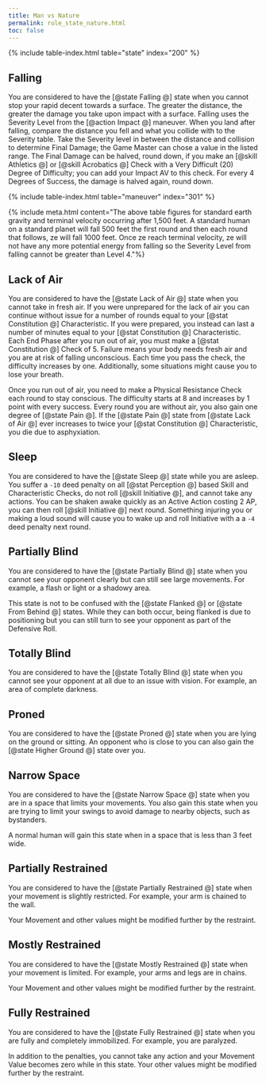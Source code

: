 ```yaml
---
title: Man vs Nature
permalink: rule_state_nature.html
toc: false
---
```


{% include table-index.html table="state" index="200" %}

## Falling
You are considered to have the [@state Falling @] state when you cannot stop your rapid decent towards a surface. The greater the distance, the greater the damage you take upon impact with a surface. Falling uses the Severity Level from the [@action Impact @] maneuver. When you land after falling, compare the distance you fell and what you collide with to the Severity table. Take the Severity level in between the distance and collision to determine Final Damage; the Game Master can chose a value in the listed range. The Final Damage can be halved, round down, if you make an [@skill Athletics @] or [@skill Acrobatics @] Check with a Very Difficult (20) Degree of Difficulty; you can add your Impact AV to this check. For every 4 Degrees of Success, the damage is halved again, round down.

{% include table-index.html table="maneuver" index="301" %}

{% include meta.html content="The above table figures for standard earth gravity and terminal velocity occurring after 1,500 feet. A standard human on a standard planet will fall 500 feet the first round and then each round that follows, ze will fall 1000 feet. Once ze reach terminal velocity, ze will not have any more potential energy from falling so the Severity Level from falling cannot be greater than Level 4."%}

## Lack of Air
You are considered to have the [@state Lack of Air @] state when you cannot take in fresh air. If you were unprepared for the lack of air you can continue without issue for a number of rounds equal to your [@stat Constitution @] Characteristic. If you were prepared, you instead can last a number of minutes equal to your [@stat Constitution @] Characteristic. Each End Phase after you run out of air, you must make a [@stat Constitution @] Check of 5. Failure means your body needs fresh air and you are at risk of falling unconscious. Each time you pass the check, the difficulty increases by one. Additionally, some situations might cause you to lose your breath.

Once you run out of air, you need to make a Physical Resistance Check each round to stay conscious. The difficulty starts at 8 and increases by 1 point with every success. Every round you are without air, you also gain one degree of [@state Pain @]. If the [@state Pain @] state from [@state Lack of Air @] ever increases to twice your [@stat Constitution @] Characteristic, you die due to asphyxiation. 

## Sleep
You are considered to have the [@state Sleep @] state while you are asleep. You suffer a `-10` deed penalty on all [@stat Perception @] based Skill and Characteristic Checks, do not roll [@skill Initiative @], and cannot take any actions. You can be shaken awake quickly as an Active Action costing 2 AP, you can then roll [@skill Initiative @] next round. Something injuring you or making a loud sound will cause you to wake up and roll Initiative with a a `-4` deed penalty next round.

## Partially Blind
You are considered to have the [@state Partially Blind @] state when you cannot see your opponent clearly but can still see large movements. For example, a flash or light or a shadowy area.

This state is not to be confused with the [@state Flanked @] or [@state From Behind @] states. While they can both occur, being flanked is due to positioning but you can still turn to see your opponent as part of the Defensive Roll.

## Totally Blind
You are considered to have the [@state Totally Blind @] state when you cannot see your opponent at all due to an issue with vision. For example, an area of complete darkness.

## Proned
You are considered to have the [@state Proned @] state when you are lying on the ground or sitting. An opponent who is close to you can also gain the [@state Higher Ground @] state over you.

## Narrow Space
You are considered to have the [@state Narrow Space @] state when you are in a space that limits your movements. You also gain this state when you are trying to limit your swings to avoid damage to nearby objects, such as bystanders.

A normal human will gain this state when in a space that is less than 3 feet wide.

## Partially Restrained
You are considered to have the [@state Partially Restrained @] state when your movement is slightly restricted. For example, your arm is chained to the wall.

Your Movement and other values might be modified further by the restraint.

## Mostly Restrained
You are considered to have the [@state Mostly Restrained @] state when your movement is limited. For example, your arms and legs are in chains.

Your Movement and other values might be modified further by the restraint.

## Fully Restrained
You are considered to have the [@state Fully Restrained @] state when you are fully and completely immobilized. For example, you are paralyzed.

In addition to the penalties, you cannot take any action and your Movement Value becomes zero while in this state. Your other values might be modified further by the restraint.